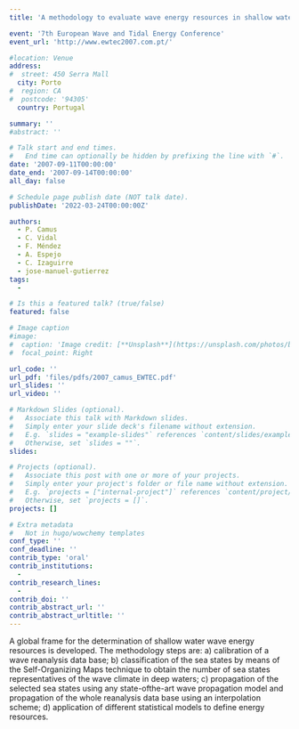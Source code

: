 ```yaml
---
title: 'A methodology to evaluate wave energy resources in shallow waters'

event: '7th European Wave and Tidal Energy Conference'
event_url: 'http://www.ewtec2007.com.pt/'

#location: Venue
address:
#  street: 450 Serra Mall
  city: Porto
#  region: CA
#  postcode: '94305'
  country: Portugal

summary: ''
#abstract: ''

# Talk start and end times.
#   End time can optionally be hidden by prefixing the line with `#`.
date: '2007-09-11T00:00:00'
date_end: '2007-09-14T00:00:00'
all_day: false

# Schedule page publish date (NOT talk date).
publishDate: '2022-03-24T00:00:00Z'

authors: 
  - P. Camus
  - C. Vidal
  - F. Méndez
  - A. Espejo
  - C. Izaguirre
  - jose-manuel-gutierrez
tags: 
  - 

# Is this a featured talk? (true/false)
featured: false

# Image caption
#image:
#  caption: 'Image credit: [**Unsplash**](https://unsplash.com/photos/bzdhc5b3Bxs)'
#  focal_point: Right

url_code: ''
url_pdf: 'files/pdfs/2007_camus_EWTEC.pdf'
url_slides: ''
url_video: ''

# Markdown Slides (optional).
#   Associate this talk with Markdown slides.
#   Simply enter your slide deck's filename without extension.
#   E.g. `slides = "example-slides"` references `content/slides/example-slides.md`.
#   Otherwise, set `slides = ""`.
slides:

# Projects (optional).
#   Associate this post with one or more of your projects.
#   Simply enter your project's folder or file name without extension.
#   E.g. `projects = ["internal-project"]` references `content/project/deep-learning/index.md`.
#   Otherwise, set `projects = []`.
projects: []

# Extra metadata
#   Not in hugo/wowchemy templates
conf_type: ''
conf_deadline: ''
contrib_type: 'oral'
contrib_institutions: 
  - 
contrib_research_lines: 
  - 
contrib_doi: ''
contrib_abstract_url: ''
contrib_abstract_urltitle: ''
---
```


A global frame for the determination of shallow water wave energy resources is developed. The methodology steps are: a) calibration of a wave reanalysis data base; b) classification of the sea states by means of the Self-Organizing Maps technique to obtain the number of sea states representatives of the wave climate in deep waters; c) propagation of the selected sea states using any state-ofthe-art wave propagation model and propagation of the whole reanalysis data base using an interpolation scheme; d) application of different statistical models to define energy resources.
